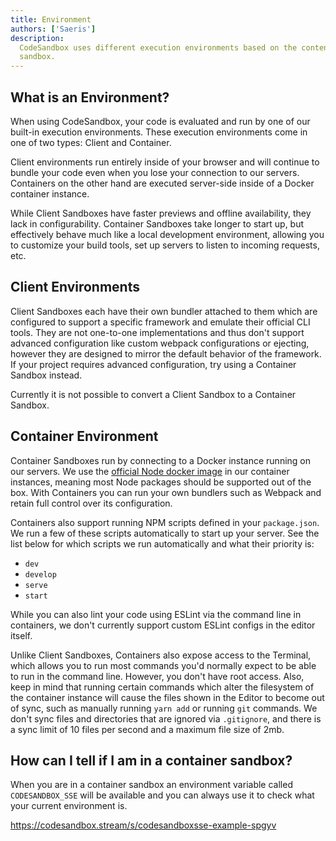 ```yaml
---
title: Environment
authors: ['Saeris']
description:
  CodeSandbox uses different execution environments based on the contents of a
  sandbox.
---
```


## What is an Environment?

When using CodeSandbox, your code is evaluated and run by one of our built-in
execution environments. These execution environments come in one of two types:
Client and Container.

Client environments run entirely inside of your browser and will continue to
bundle your code even when you lose your connection to our servers. Containers
on the other hand are executed server-side inside of a Docker container
instance.

While Client Sandboxes have faster previews and offline availability, they lack
in configurability. Container Sandboxes take longer to start up, but effectively
behave much like a local development environment, allowing you to customize your
build tools, set up servers to listen to incoming requests, etc.

## Client Environments

Client Sandboxes each have their own bundler attached to them which are
configured to support a specific framework and emulate their official CLI tools.
They are not one-to-one implementations and thus don't support advanced
configuration like custom webpack configurations or ejecting, however they are
designed to mirror the default behavior of the framework. If your project
requires advanced configuration, try using a Container Sandbox instead.

Currently it is not possible to convert a Client Sandbox to a Container Sandbox.

## Container Environment

Container Sandboxes run by connecting to a Docker instance running on our
servers. We use the [official Node docker image](https://hub.docker.com/_/node)
in our container instances, meaning most Node packages should be supported out
of the box. With Containers you can run your own bundlers such as Webpack and
retain full control over its configuration.

Containers also support running NPM scripts defined in your `package.json`. We
run a few of these scripts automatically to start up your server. See the list
below for which scripts we run automatically and what their priority is:

- `dev`
- `develop`
- `serve`
- `start`

While you can also lint your code using ESLint via the command line in
containers, we don't currently support custom ESLint configs in the editor
itself.

Unlike Client Sandboxes, Containers also expose access to the Terminal, which
allows you to run most commands you'd normally expect to be able to run in the
command line. However, you don't have root access. Also, keep in mind that
running certain commands which alter the filesystem of the container instance
will cause the files shown in the Editor to become out of sync, such as manually
running `yarn add` or running `git` commands. We don't sync files and
directories that are ignored via `.gitignore`, and there is a sync limit of 10
files per second and a maximum file size of 2mb.

## How can I tell if I am in a container sandbox?

When you are in a container sandbox an environment variable called
`CODESANDBOX_SSE` will be available and you can always use it to check what your
current environment is.

https://codesandbox.stream/s/codesandboxsse-example-spgyv
